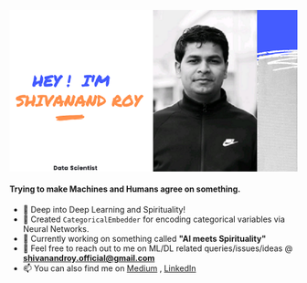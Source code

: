 ![alt text](https://github.com/Shivanandroy/ShivanandRoy/blob/master/Howard%20Ong%20(1).png)





#### Trying to make Machines and Humans agree on something.


- 🔭 Deep into Deep Learning and Spirituality! 
- 🌱 Created `CategoricalEmbedder` for encoding categorical variables via Neural Networks.
- 👯 Currently working on something called **"AI meets Spirituality"**
- 💬 Feel free to reach out to me on ML/DL related queries/issues/ideas @ **shivanandroy.official@gmail.com**
- 📫 You can also find me on [Medium](https://medium.com/@snrspeaks) , [LinkedIn](https://linkedin.com/in/snrspeaks)

